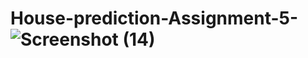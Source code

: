 # House-prediction-Assignment-5-![Screenshot (14)](https://github.com/user-attachments/assets/f364ee84-934c-4f4d-b744-ead2ec178617)
